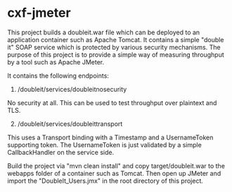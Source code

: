 cxf-jmeter
===========

This project builds a doubleit.war file which can be deployed to an application
container such as Apache Tomcat. It contains a simple "double it" SOAP service
which is protected by various security mechanisms. The purpose of this project
is to provide a simple way of measuring throughput by a tool such as Apache
JMeter.

It contains the following endpoints:

1) /doubleit/services/doubleitnosecurity

No security at all. This can be used to test throughput over plaintext and
TLS.

2) /doubleit/services/doubleittransport

This uses a Transport binding with a Timestamp and a UsernameToken supporting
token. The UsernameToken is just validated by a simple CallbackHandler on
the service side.

Build the project via "mvn clean install" and copy target/doubleit.war to the
webapps folder of a container such as Tomcat. Then open up JMeter and import
the "DoubleIt_Users.jmx" in the root directory of this project. 

